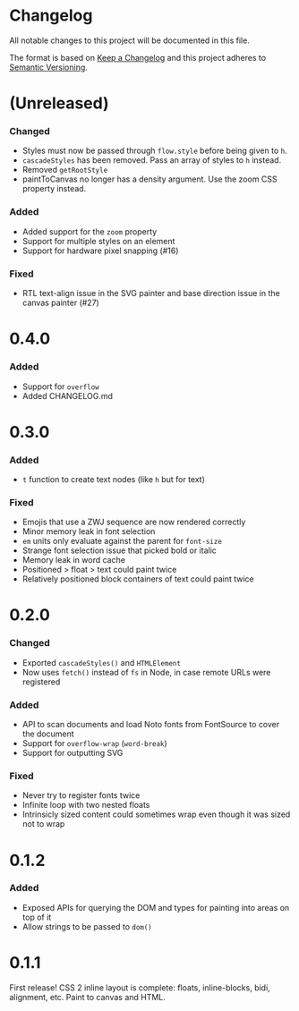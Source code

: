 # Changelog

All notable changes to this project will be documented in this file.

The format is based on [Keep a Changelog](http://keepachangelog.com/) and this
project adheres to [Semantic Versioning](http://semver.org/).

(Unreleased)
==================
### Changed
* Styles must now be passed through `flow.style` before being given to `h`.
* `cascadeStyles` has been removed. Pass an array of styles to `h` instead.
* Removed `getRootStyle`
* paintToCanvas no longer has a density argument. Use the zoom CSS property instead.

### Added
* Added support for the `zoom` property
* Support for multiple styles on an element
* Support for hardware pixel snapping (#16)

### Fixed
* RTL text-align issue in the SVG painter and base direction issue in the canvas painter (#27)

0.4.0
==================
### Added
* Support for `overflow`
* Added CHANGELOG.md

0.3.0
==================
### Added
* `t` function to create text nodes (like `h` but for text)

### Fixed
* Emojis that use a ZWJ sequence are now rendered correctly
* Minor memory leak in font selection
* `em` units only evaluate against the parent for `font-size`
* Strange font selection issue that picked bold or italic
* Memory leak in word cache
* Positioned > float > text could paint twice
* Relatively positioned block containers of text could paint twice

0.2.0
==================
### Changed
* Exported `cascadeStyles()` and `HTMLElement`
* Now uses `fetch()` instead of `fs` in Node, in case remote URLs were registered

### Added
* API to scan documents and load Noto fonts from FontSource to cover the document
* Support for `overflow-wrap` (`word-break`)
* Support for outputting SVG

### Fixed
* Never try to register fonts twice
* Infinite loop with two nested floats
* Intrinsicly sized content could sometimes wrap even though it was sized not to wrap

0.1.2
==================
### Added
* Exposed APIs for querying the DOM and types for painting into areas on top of it
* Allow strings to be passed to `dom()`

0.1.1
==================

First release! CSS 2 inline layout is complete: floats, inline-blocks, bidi, alignment, etc. Paint to canvas and HTML.
